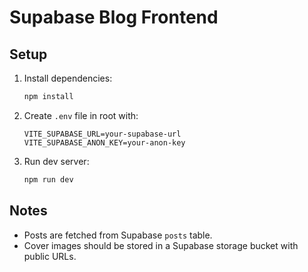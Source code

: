 # Supabase Blog Frontend

## Setup
1. Install dependencies:
   ```bash
   npm install
   ```

2. Create `.env` file in root with:
   ```
   VITE_SUPABASE_URL=your-supabase-url
   VITE_SUPABASE_ANON_KEY=your-anon-key
   ```

3. Run dev server:
   ```bash
   npm run dev
   ```

## Notes
- Posts are fetched from Supabase `posts` table.
- Cover images should be stored in a Supabase storage bucket with public URLs.
